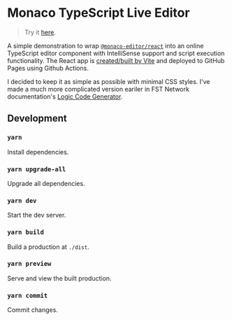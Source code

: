 # Monaco TypeScript Live Editor

> Try it [here](https://alankrantas.github.io/monaco-ts-live-editor/).

A simple demonstration to wrap [`@monaco-editor/react`](https://www.npmjs.com/package/@monaco-editor/react) into an online TypeScript editor component with IntelliSense support and script execution functionality. The React app is [created/built by Vite](https://vitejs.dev/) and deployed to GitHub Pages using Github Actions.

I decided to keep it as simple as possible with minimal CSS styles. I've made a much more complicated version eariler in FST Network documentation's [Logic Code Generator](https://loc-documentation-dev.vercel.app/logic-code-generator).

## Development

### `yarn`

Install dependencies.

### `yarn upgrade-all`

Upgrade all dependencies.

### `yarn dev`

Start the dev server.

### `yarn build`

Build a production at `./dist`.

### `yarn preview`

Serve and view the built production.

### `yarn commit`

Commit changes.
